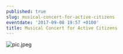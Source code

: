 ```yaml
---
published: true
slug: musical-concert-for-active-citizens
eventdate: '2017-09-08 19:57 +0100'
title: Musical Concert for Active Citizens
---
```

![pic.jpeg]({{site.baseurl}}/media/prose-images/pic.jpeg)

